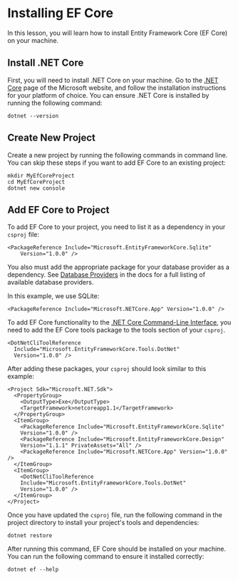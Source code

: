 # Installing EF Core

In this lesson, you will learn how to install Entity Framework Core (EF Core) on your machine.

## Install .NET Core

First, you will need to install .NET Core on your machine. Go to the [.NET Core](https://www.microsoft.com/net/core) page of the Microsoft website, and follow the installation instructions for your platform of choice. You can ensure .NET Core is installed by running the following command:

```
dotnet --version
```

## Create New Project

Create a new project by running the following commands in command line. You can skip these steps if you want to add EF Core to an existing project:

```
mkdir MyEfCoreProject
cd MyEfCoreProject
dotnet new console
```

## Add EF Core to Project

To add EF Core to your project, you need to list it as a dependency in your `csproj` file:

```{xml}
<PackageReference Include="Microsoft.EntityFrameworkCore.Sqlite"
    Version="1.0.0" />
```

You also must add the appropriate package for your database provider as a dependency. See [Database Providers](https://docs.microsoft.com/en-us/ef/core/providers/) in the docs for a full listing of available database providers.

In this example, we use SQLite:

```{xml}
<PackageReference Include="Microsoft.NETCore.App" Version="1.0.0" />
```

To add EF Core functionality to the [.NET Core Command-Line Interface](https://docs.microsoft.com/en-us/dotnet/articles/core/tools/), you need to add the EF Core tools package to the tools section of your `csproj`.

```{xml}
<DotNetCliToolReference
  Include="Microsoft.EntityFrameworkCore.Tools.DotNet"
  Version="1.0.0" />
```

After adding these packages, your `csproj` should look similar to this example:

```{xml}
<Project Sdk="Microsoft.NET.Sdk">
  <PropertyGroup>
    <OutputType>Exe</OutputType>
    <TargetFramework>netcoreapp1.1</TargetFramework>
  </PropertyGroup>
  <ItemGroup>
    <PackageReference Include="Microsoft.EntityFrameworkCore.Sqlite"
    Version="1.0.0" />
    <PackageReference Include="Microsoft.EntityFrameworkCore.Design"
    Version="1.1.1" PrivateAssets="All" />
    <PackageReference Include="Microsoft.NETCore.App" Version="1.0.0" />
  </ItemGroup>
  <ItemGroup> 
    <DotNetCliToolReference
    Include="Microsoft.EntityFrameworkCore.Tools.DotNet"
    Version="1.0.0" />
  </ItemGroup>
</Project>
```

Once you have updated the `csproj` file, run the following command in the project directory to install your project's tools and dependencies:

```
dotnet restore
```

After running this command, EF Core should be installed on your machine. You can run the following command to ensure it installed correctly:

```
dotnet ef --help
```
